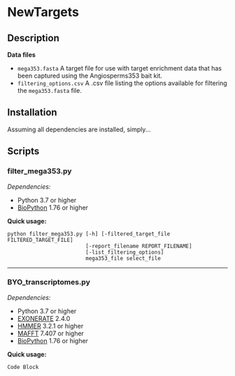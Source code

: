 # NewTargets

## Description

**Data files**
- `mega353.fasta` A target file for use with target enrichment data that has been captured using the Angiosperms353 bait kit. 
- `filtering_options.csv` A .csv file listing the options available for filtering the `mega353.fasta` file. 



## Installation

Assuming all dependencies are installed, simply...

## Scripts

### filter_mega353.py

*Dependencies:*
- Python 3.7 or higher
- [BioPython][4] 1.76 or higher

**Quick usage:**
```
python filter_mega353.py [-h] [-filtered_target_file FILTERED_TARGET_FILE]
                         [-report_filename REPORT_FILENAME]
                         [-list_filtering_options]
                         mega353_file select_file
```

***

### BYO_transcriptomes.py

*Dependencies:*
- Python 3.7 or higher
- [EXONERATE][1] 2.4.0
- [HMMER][2] 3.2.1 or higher
- [MAFFT][3] 7.407 or higher
- [BioPython][4] 1.76 or higher

**Quick usage:**
```
Code Block
```

[1]: https://www.ebi.ac.uk/about/vertebrate-genomics/software/exonerate/ "Link to EXONERATE download page"
[2]: http://hmmer.org/ "Link to HMMER download page"
[3]: https://mafft.cbrc.jp/alignment/software/ "Link to MAFFT download page"
[4]: https://biopython.org/wiki/Download "Link to BioPython download page"



